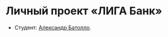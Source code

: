 # Личный проект «ЛИГА Банк»

* Студент: [Александр Батолло](https://htmlacademy.ru/profile/batollo).
